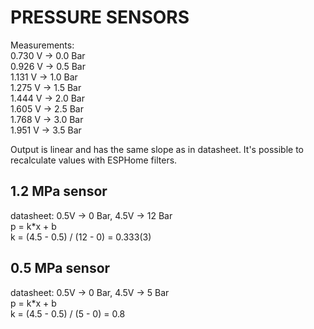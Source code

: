 # PRESSURE SENSORS

Measurements:  
0.730 V -> 0.0 Bar  
0.926 V -> 0.5 Bar  
1.131 V -> 1.0 Bar  
1.275 V -> 1.5 Bar  
1.444 V -> 2.0 Bar  
1.605 V -> 2.5 Bar  
1.768 V -> 3.0 Bar  
1.951 V -> 3.5 Bar  

Output is linear and has the same slope as in datasheet.
It's possible to recalculate values with ESPHome filters.

## 1.2 MPa sensor
datasheet: 0.5V -> 0 Bar, 4.5V -> 12 Bar  
p = k*x + b  
k = (4.5 - 0.5) / (12 - 0) = 0.333(3)

## 0.5 MPa sensor
datasheet: 0.5V -> 0 Bar, 4.5V -> 5 Bar  
p = k*x + b  
k = (4.5 - 0.5) / (5 - 0) = 0.8
